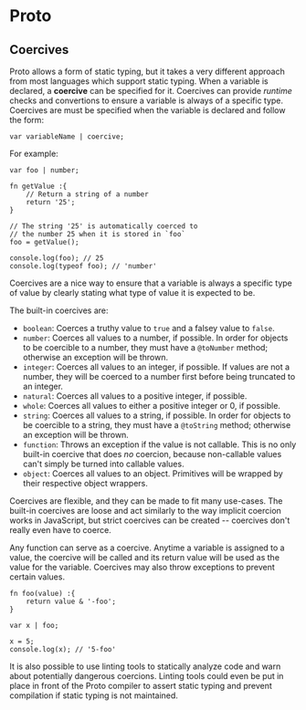# Proto

## Coercives

Proto allows a form of static typing, but it takes a very different approach from most languages which support static typing.  When a variable is declared, a **coercive** can be specified for it.  Coercives can provide *runtime* checks and convertions to ensure a variable is always of a specific type.  Coercives are must be specified when the variable is declared and follow the form:

	var variableName | coercive;

For example:

	var foo | number;

	fn getValue :{
		// Return a string of a number
		return '25';
	}

	// The string '25' is automatically coerced to
	// the number 25 when it is stored in `foo`
	foo = getValue();

	console.log(foo); // 25
	console.log(typeof foo); // 'number'

Coercives are a nice way to ensure that a variable is always a specific type of value by clearly stating what type of value it is expected to be.

The built-in coercives are:

+ `boolean`: Coerces a truthy value to `true` and a falsey value to `false`.
+ `number`: Coerces all values to a number, if possible.  In order for objects to be coercible to a number, they must have a `@toNumber` method; otherwise an exception will be thrown.
+ `integer`: Coerces all values to an integer, if possible.  If values are not a number, they will be coerced to a number first before being truncated to an integer.
+ `natural`: Coerces all values to a positive integer, if possible.
+ `whole`: Coerces all values to either a positive integer or 0, if possible.
+ `string`: Coerces all values to a string, if possible.  In order for objects to be coercible to a string, they must have a `@toString` method; otherwise an exception will be thrown.
+ `function`: Throws an exception if the value is not callable.  This is no only built-in coercive that does *no* coercion, because non-callable values can't simply be turned into callable values.
+ `object`: Coerces all values to an object.  Primitives will be wrapped by their respective object wrappers.

Coercives are flexible, and they can be made to fit many use-cases.  The built-in coercives are loose and act similarly to the way implicit coercion works in JavaScript, but strict coercives can be created -- coercives don't really even have to coerce.

Any function can serve as a coercive.  Anytime a variable is assigned to a value, the coercive will be called and its return value will be used as the value for the variable.  Coercives may also throw exceptions to prevent certain values.

	fn foo(value) :{
		return value & '-foo';
	}

	var x | foo;

	x = 5;
	console.log(x); // '5-foo'

It is also possible to use linting tools to statically analyze code and warn about potentially dangerous coercions.  Linting tools could even be put in place in front of the Proto compiler to assert static typing and prevent compilation if static typing is not maintained.